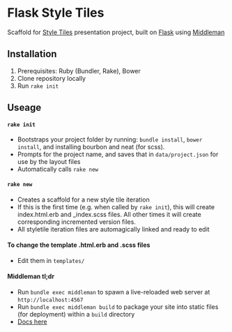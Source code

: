 Flask Style Tiles
=================

Scaffold for [Style Tiles](http://styletil.es) presentation project, built on [Flask](http://github.com/kylelarkin/flask) using [Middleman](http://middlemanapp.com)


Installation
------------

1. Prerequisites: Ruby (Bundler, Rake), Bower
2. Clone repository locally
3. Run `rake init`

Useage
------

#### `rake init`

- Bootstraps your project folder by running: `bundle install`, `bower install`, and installing bourbon and neat (for scss).
- Prompts for the project name, and saves that in `data/project.json` for use by the layout files
- Automatically calls `rake new`

#### `rake new`

- Creates a scaffold for a new style tile iteration
- If this is the first time (e.g. when called by `rake init`), this will create index.html.erb and _index.scss files. All other times it will create corresponding incremented version files.
- All styletile iteration files are automagically linked and ready to edit

#### To change the template .html.erb and .scss files

- Edit them in `templates/`

#### Middleman tl;dr

- Run `bundle exec middleman` to spawn a live-reloaded web server at `http://localhost:4567`
- Run `bundle exec middleman build` to package your site into static files (for deployment) within a `build` directory
- [Docs here](http://middlemanapp.com)